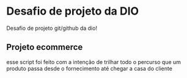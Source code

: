 # Desafio de projeto da DIO
Desafio de projeto git/github da dio!

## Projeto ecommerce

esse script foi feito com a intenção de trilhar todo o percurso que um produto passa desde o fornecimento até chegar a casa do cliente
